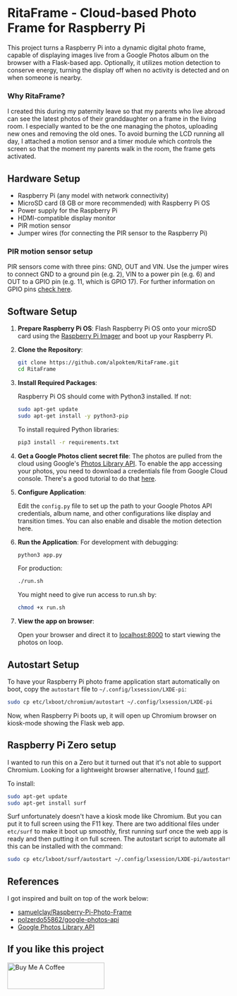 
# RitaFrame - Cloud-based Photo Frame for Raspberry Pi

This project turns a Raspberry Pi into a dynamic digital photo frame, capable of displaying images live from a Google Photos album on the browser with a Flask-based app. Optionally, it utilizes motion detection to conserve energy, turning the display off when no activity is detected and on when someone is nearby. 

### Why RitaFrame?

I created this during my paternity leave so that my parents who live abroad can see the latest photos of their granddaughter on a frame in the living room. I especially wanted to be the one managing the photos, uploading new ones and removing the old ones. To avoid burning the LCD running all day, I attached a motion sensor and a timer module which controls the screen so that the moment my parents walk in the room, the frame gets activated. 

## Hardware Setup

- Raspberry Pi (any model with network connectivity)
- MicroSD card (8 GB or more recommended) with Raspberry Pi OS
- Power supply for the Raspberry Pi
- HDMI-compatible display monitor
- PIR motion sensor
- Jumper wires (for connecting the PIR sensor to the Raspberry Pi)

### PIR motion sensor setup

PIR sensors come with three pins: GND, OUT and VIN. Use the jumper wires to connect GND to a ground pin (e.g. 2), VIN to a power pin (e.g. 6) and OUT to a GPIO pin (e.g. 11, which is GPIO 17). For further information on GPIO pins [check here](https://randomnerdtutorials.com/raspberry-pi-pinout-gpios/).

## Software Setup

1. **Prepare Raspberry Pi OS**: Flash Raspberry Pi OS onto your microSD card using the [Raspberry Pi Imager](https://www.raspberrypi.org/software/) and boot up your Raspberry Pi.

2. **Clone the Repository**:
    ```bash
    git clone https://github.com/alpoktem/RitaFrame.git
    cd RitaFrame
    ```

3. **Install Required Packages**:

    Raspberry Pi OS should come with Python3 installed. If not:
    ```bash
    sudo apt-get update
    sudo apt-get install -y python3-pip
    ```

    To install required Python libraries:
    ```bash
    pip3 install -r requirements.txt
    ```
4. **Get a Google Photos client secret file**:
    The photos are pulled from the cloud using Google's [Photos Library API](https://developers.google.com/photos/library/reference/rest). To enable the app accessing your photos, you need to download a credentials file from Google Cloud console. There's a good tutorial to do that [here](https://github.com/polzerdo55862/google-photos-api/blob/main/Google_API.ipynb). 

5. **Configure Application**:

    Edit the `config.py` file to set up the path to your Google Photos API credentials, album name, and other configurations like display and transition times. You can also enable and disable the motion detection here. 

6. **Run the Application**:
        For development with debugging:
    ```bash
    python3 app.py
    ```
     For production:
     ```bash
     ./run.sh
   ```
    
    You might need to give run access to run.sh by: 
    ```bash
    chmod +x run.sh
    ```
    
7. **View the app on browser**:

    Open your browser and direct it to [localhost:8000](http://localhost:8000) to start viewing the photos on loop. 

## Autostart Setup

To have your Raspberry Pi photo frame application start automatically on boot, copy the `autostart` file to `~/.config/lxsession/LXDE-pi`:

```bash
sudo cp etc/lxboot/chromium/autostart ~/.config/lxsession/LXDE-pi
   ```

Now, when Raspberry Pi boots up, it will open up Chromium browser on kiosk-mode showing the Flask web app.

## Raspberry Pi Zero setup

I wanted to run this on a Zero but it turned out that it's not able to support Chromium. Looking for a lightweight browser alternative, I found [surf](https://surf.suckless.org/). 

To install:

```bash
sudo apt-get update
sudo apt-get install surf
```

Surf unfortunately doesn't have a kiosk mode like Chromium. But you can put it to full screen using the F11 key. There are two additional files under `etc/surf` to make it boot up smoothly, first running surf once the web app is ready and then putting it on full screen. The autostart script to automate all this can be installed with the command:


```bash
sudo cp etc/lxboot/surf/autostart ~/.config/lxsession/LXDE-pi/autostart
```

## References
I got inspired and built on top of the work below:

- [samuelclay/Raspberry-Pi-Photo-Frame](https://github.com/samuelclay/Raspberry-Pi-Photo-Frame)
- [polzerdo55862/google-photos-api](https://github.com/polzerdo55862/google-photos-api)
- [Google Photos Library API](https://developers.google.com/photos/library/reference/rest)

## If you like this project

<a href="https://www.buymeacoffee.com/alpoktem" target="_blank"><img src="https://cdn.buymeacoffee.com/buttons/default-orange.png" alt="Buy Me A Coffee" height="60" width="220"></a>
